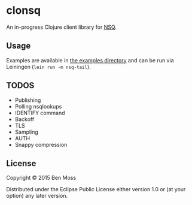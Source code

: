 # clonsq

An in-progress Clojure client library for [NSQ](http://nsq.io/).

## Usage

Examples are available in [the examples directory](/examples) and
can be run via Leiningen (`lein run -m nsq-tail`).

## TODOS

- Publishing
- Polling nsqlookups
- IDENTIFY command
- Backoff
- TLS
- Sampling
- AUTH
- Snappy compression

## License

Copyright © 2015 Ben Moss

Distributed under the Eclipse Public License either version 1.0 or (at
your option) any later version.
